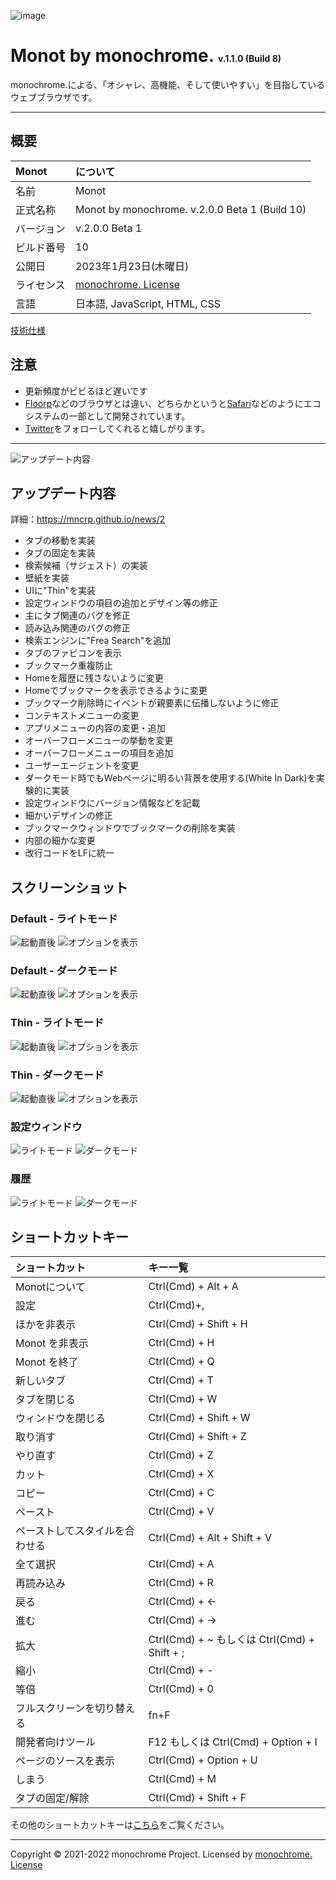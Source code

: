 ![image](https://user-images.githubusercontent.com/69241694/196036027-e052d55c-f43c-4a25-85bd-1fbedd458302.png)
# **Monot by monochrome.** <span style="font-size: .5em">v.1.1.0 (Build 8)</span>

monochrome.による、「オシャレ、高機能、そして使いやすい」を目指しているウェブブラウザです。

---

## 概要
|Monot|について|
|:--|:--|
|名前|Monot|
|正式名称|Monot by monochrome. v.2.0.0 Beta 1 (Build 10)|
|バージョン|v.2.0.0 Beta 1|
|ビルド番号|10|
|公開日|2023年1月23日(木曜日)|
|ライセンス|[monochrome. License](./LICENSE)|
|言語|日本語, JavaScript, HTML, CSS|

[技術仕様](https://mncrp.github.io/project/monot/technical)

## 注意
- 更新頻度がビビるほど遅いです
- [Floorp](https://floorp.ablaze.one)などのブラウザとは違い、どちらかというと[Safari](https://apple.com/jp/safari/)などのようにエコシステムの一部として開発されています。
- [Twitter](https://twitter.com/mncrp_)をフォローしてくれると嬉しがります。

---

![アップデート内容](https://user-images.githubusercontent.com/69241694/196036134-737d5eba-baaf-4520-982e-4f2448cae3f4.jpg)
## アップデート内容
詳細：https://mncrp.github.io/news/2

- タブの移動を実装
- タブの固定を実装
- 検索候補（サジェスト）の実装
- 壁紙を実装
- UIに"Thin"を実装
- 設定ウィンドウの項目の追加とデザイン等の修正
- 主にタブ関連のバグを修正
- 読み込み関連のバグの修正
- 検索エンジンに"Frea Search"を追加
- タブのファビコンを表示
- ブックマーク重複防止
- Homeを履歴に残さないように変更
- Homeでブックマークを表示できるように変更
- ブックマーク削除時にイベントが親要素に伝播しないように修正
- コンテキストメニューの変更
- アプリメニューの内容の変更・追加
- オーバーフローメニューの挙動を変更
- オーバーフローメニューの項目を追加
- ユーザーエージェントを変更
- ダークモード時でもWebページに明るい背景を使用する(White In Dark)を実験的に実装
- 設定ウィンドウにバージョン情報などを記載
- 細かいデザインの修正
- ブックマークウィンドウでブックマークの削除を実装
- 内部の細かな変更
- 改行コードをLFに統一

## スクリーンショット
### Default - ライトモード
![起動直後](https://user-images.githubusercontent.com/69241694/172031044-0d6f360a-d4d7-45c2-9f86-05b7d888001c.png)
![オプションを表示](https://user-images.githubusercontent.com/69241694/172031053-1ceb19d5-a65f-4f83-b003-d1d8ed40e85c.png)

### Default - ダークモード
![起動直後](https://user-images.githubusercontent.com/69241694/172031064-1bb8539d-5d86-47b1-8381-e25e06456c58.png)
![オプションを表示](https://user-images.githubusercontent.com/69241694/172031075-8d154f01-e8fa-45f8-bd08-33ad9c4ff921.png)

### Thin - ライトモード
![起動直後](https://user-images.githubusercontent.com/69241694/172031090-cd5bb654-1299-45b0-bb2a-b470f9f976a1.png)
![オプションを表示](https://user-images.githubusercontent.com/69241694/172031096-28a2ad85-f053-464e-97b1-d10e095587bc.png)

### Thin - ダークモード
![起動直後](https://user-images.githubusercontent.com/69241694/172031195-dac7c557-2243-47aa-b310-11612a273f83.png)
![オプションを表示](https://user-images.githubusercontent.com/69241694/172031197-158d4080-ee3b-4e38-8299-b6113c7bf760.png)

### 設定ウィンドウ
![ライトモード](https://user-images.githubusercontent.com/69241694/172031236-92e917c6-ca25-4d52-bd3e-4541381e215b.png)
![ダークモード](https://user-images.githubusercontent.com/69241694/172031258-cd24b39d-6f94-4136-b13c-ac4247c44fe4.png)

### 履歴
![ライトモード](https://user-images.githubusercontent.com/69241694/172031277-1d75b3d0-3b39-41c4-be37-a3d3da5acf35.png)
![ダークモード](https://user-images.githubusercontent.com/69241694/172031270-360ba3ef-672e-4467-8274-e0584807e368.png)

## ショートカットキー
|ショートカット|キー一覧|
|:--|:--|
|Monotについて|Ctrl(Cmd) + Alt + A|
|設定|Ctrl(Cmd)+,|
|ほかを非表示|Ctrl(Cmd) + Shift + H|
|Monot を非表示|Ctrl(Cmd) + H|
|Monot を終了|Ctrl(Cmd) + Q|
|新しいタブ|Ctrl(Cmd) + T|
|タブを閉じる|Ctrl(Cmd) + W|
|ウィンドウを閉じる|Ctrl(Cmd) + Shift + W|
|取り消す|Ctrl(Cmd) + Shift + Z|
|やり直す|Ctrl(Cmd) + Z|
|カット|Ctrl(Cmd) + X|
|コピー|Ctrl(Cmd) + C|
|ペースト|Ctrl(Cmd) + V|
|ペーストしてスタイルを合わせる|Ctrl(Cmd) + Alt + Shift + V|
|全て選択|Ctrl(Cmd) + A|
|再読み込み|Ctrl(Cmd) + R|
|戻る|Ctrl(Cmd) + ←|
|進む|Ctrl(Cmd) + →|
|拡大|Ctrl(Cmd) + ~ もしくは Ctrl(Cmd) + Shift + ;|
|縮小|Ctrl(Cmd) + -|
|等倍|Ctrl(Cmd) + 0|
|フルスクリーンを切り替える|fn+F|
|開発者向けツール|F12 もしくは Ctrl(Cmd) + Option + I|
|ページのソースを表示|Ctrl(Cmd) + Option + U|
|しまう|Ctrl(Cmd) + M|
|タブの固定/解除|Ctrl(Cmd) + Shift + F|

その他のショートカットキーは[こちら](https://mncrp.github.io/docs/monot/menu)をご覧ください。

---
Copyright &copy; 2021-2022 monochrome Project.
Licensed by [monochrome. License](./LICENSE)
